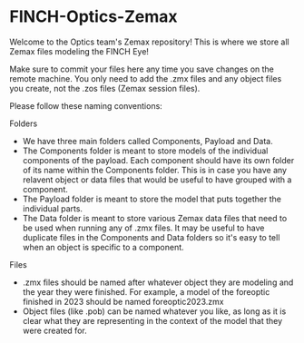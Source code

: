 # FINCH-Optics-Zemax
Welcome to the Optics team's Zemax repository! This is where we store all Zemax files modeling the FINCH Eye!

Make sure to commit your files here any time you save changes on the remote machine. You only need to add the .zmx files and any object files you create, not the .zos files (Zemax session files).

Please follow these naming conventions:

Folders
- We have three main folders called Components, Payload and Data.
- The Components folder is meant to store models of the individual components of the payload. Each component should have its own folder of its name within the Components folder. This is in case you have any relavent object or data files that would be useful to have grouped with a component.
- The Payload folder is meant to store the model that puts together the individual parts.
- The Data folder is meant to store various Zemax data files that need to be used when running any of .zmx files. It may be useful to have duplicate files in the Components and Data folders so it's easy to tell when an object is specific to a component.

Files
- .zmx files should be named after whatever object they are modeling and the year they were finished. For example, a model of the foreoptic finished in 2023 should be named foreoptic2023.zmx
- Object files (like .pob) can be named whatever you like, as long as it is clear what they are representing in the context of the model that they were created for.
